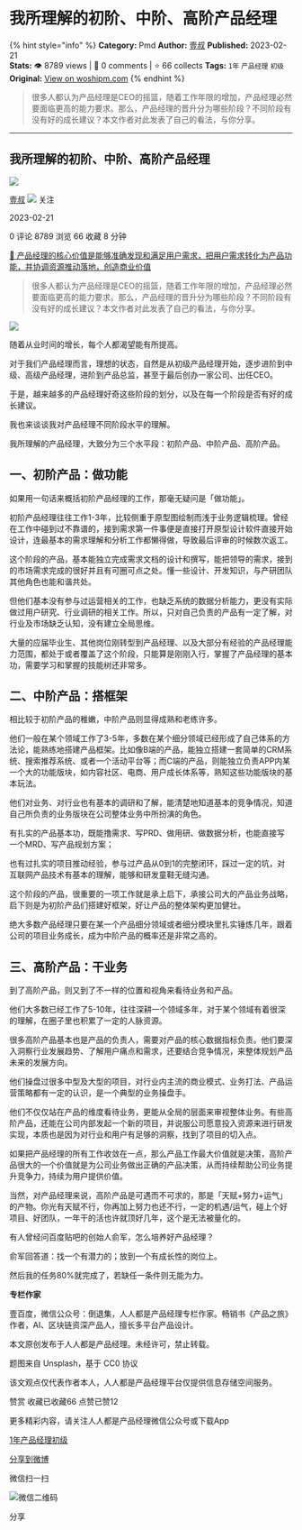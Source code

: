 # 我所理解的初阶、中阶、高阶产品经理
{% hint style="info" %}
**Category:** Pmd
**Author:** [壹叔](https://www.woshipm.com/u/137987)
**Published:** 2023-02-21  
**Stats:** 👁️ 8789 views | 💬 0 comments | ⭐ 66 collects
**Tags:** `1年` `产品经理` `初级`
**Original:** [View on woshipm.com](https://www.woshipm.com/pmd/5760804.html)
{% endhint %}
> 很多人都认为产品经理是CEO的摇篮，随着工作年限的增加，产品经理必然要面临更高的能力要求。那么，产品经理的晋升分为哪些阶段？不同阶段有没有好的成长建议？本文作者对此发表了自己的看法，与你分享。

---

## 我所理解的初阶、中阶、高阶产品经理

[![](https://static.woshipm.com/view/woshipm_api_def_20230221230113_4363.jpeg?imageView2/1/w/72/h/72/q/100)](https://www.woshipm.com/u/137987)

[壹叔](https://www.woshipm.com/u/137987) ![](https://static.woshipm.com/tag/1121_1@2x.png) 关注

2023-02-21

0 评论 8789 浏览 66 收藏 8 分钟

[🔗 产品经理的核心价值是能够准确发现和满足用户需求，把用户需求转化为产品功能，并协调资源推动落地，创造商业价值](https://ke.qidianla.com/courses/90pm)

> 很多人都认为产品经理是CEO的摇篮，随着工作年限的增加，产品经理必然要面临更高的能力要求。那么，产品经理的晋升分为哪些阶段？不同阶段有没有好的成长建议？本文作者对此发表了自己的看法，与你分享。

![](https://image.woshipm.com/wp-files/2023/02/QbeWsptXb6J9tZ0ZDUTM.jpg)

随着从业时间的增长，每个人都渴望能有所提高。

对于我们产品经理而言，理想的状态，自然是从初级产品经理开始，逐步进阶到中级、高级产品经理，进阶到产品总监，甚至于最后创办一家公司、出任CEO。

于是，越来越多的产品经理好奇这些阶段的划分，以及在每一个阶段是否有好的成长建议。

我也来谈谈我对产品经理不同阶段水平的理解。

我所理解的产品经理，大致分为三个水平段：初阶产品、中阶产品、高阶产品。

## 一、初阶产品：做功能

如果用一句话来概括初阶产品经理的工作，那毫无疑问是「做功能」。

初阶产品经理往往工作1-3年，比较侧重于原型图绘制而浅于业务逻辑梳理。曾经在工作中碰到过不靠谱的，接到需求第一件事便是直接打开原型设计软件直接开始设计，连最基本的需求理解和分析工作都懒得做，导致最后评审的时候数次返工。

这个阶段的产品，基本能独立完成需求文档的设计和撰写，能把领导的需求，接到的市场需求完成的很好并且有可圈可点之处。懂一些设计、开发知识，与产研团队其他角色也能和谐共处。

但他们基本没有参与过运营相关的工作，也缺乏系统的数据分析能力，更没有实际做过用户研究、行业调研的相关工作。所以，只对自己负责的产品有一定了解，对行业及市场缺乏认知，没有建立全局思维。

大量的应届毕业生、其他岗位刚转型到产品经理、以及大部分有经验的产品经理能力范围，都处于或者覆盖了这个阶段，只能算是刚刚入行，掌握了产品经理的基本功，需要学习和掌握的技能树还非常多。

## 二、中阶产品：搭框架

相比较于初阶产品的稚嫩，中阶产品则显得成熟和老练许多。

他们一般在某个领域工作了3-5年，多数在某个细分领域已经形成了自己体系的方法论，能熟练地搭建产品框架。比如像B端的产品，能独立搭建一套简单的CRM系统、搜索推荐系统、或者一个活动平台等；而C端的产品，则能独立负责APP内某一个大的功能版块，如内容社区、电商、用户成长体系等，熟知这些功能版块的基本玩法。

他们对业务、对行业也有基本的调研和了解，能清楚地知道基本的竞争情况，知道自己所负责的业务版块在公司整体业务中所扮演的角色。

有扎实的产品基本功，既能撸需求、写PRD、做用研、做数据分析，也能直接写一个MRD、写产品规划方案；

也有过扎实的项目推动经验，参与过产品从0到1的完整闭环，踩过一定的坑，对互联网产品技术有基本的理解，能够和研发童鞋无缝沟通。

这个阶段的产品，很重要的一项工作就是承上启下，承接公司大的产品业务战略，启下则是为初阶产品们搭建好框架，好让产品的整体架构更加健壮。

绝大多数产品经理只要在某一个产品细分领域或者细分模块里扎实锤炼几年，跟着公司的项目业务成长，成为中阶产品的概率还是非常之高的。

## 三、高阶产品：干业务

到了高阶产品，则又到了不一样的位置和视角来看待业务和产品。

他们大多数已经工作了5-10年，往往深耕一个领域多年，对于某个领域有着很深的理解，在圈子里也积累了一定的人脉资源。

很多高阶产品基本也是产品的负责人，需要对产品的核心数据指标负责。他们要深入洞察行业发展趋势、了解用户痛点和需求，还要结合竞争情况，来整体规划产品未来的发展方向。

他们操盘过很多中型及大型的项目，对行业内主流的商业模式、业务打法、产品运营策略都有一定的认识，是一个典型的业务操盘手。

他们不仅仅站在产品的维度看待业务，更能从全局的层面来审视整体业务。有些高阶产品，还能在公司内部发起一个新的项目，并说服公司愿意投入资源来进行研发实现，本质也是因为对行业和用户有足够的洞察，找到了项目的切入点。

如果把产品经理的所有工作收敛在一点，那么产品工作最大价值就是决策，高阶产品很大的一个价值就是为公司业务做出正确的产品决策，从而持续帮助公司业务提升竞争力，持续为用户提供价值。

当然，对产品经理来说，高阶产品是可遇而不可求的，那是「天赋+努力+运气」的产物。你光有天赋不行，你再加上努力也还不行，一定的机遇/运气，碰上个好项目、好团队，一年干的活也许就顶好几年，这个是无法被量化的。

有人曾经问百度贴吧的创始人俞军，怎么培养好产品经理？

俞军回答道：找一个有潜力的；放到一个有成长性的岗位上。

然后我的任务80%就完成了，若缺任一条件则无能为力。

**专栏作家**

壹百度，微信公众号：倒退集，人人都是产品经理专栏作家。畅销书《产品之旅》作者，AI、区块链资深产品人，擅长多平台产品设计。

本文原创发布于人人都是产品经理。未经许可，禁止转载。

题图来自 Unsplash，基于 CC0 协议

该文观点仅代表作者本人，人人都是产品经理平台仅提供信息存储空间服务。

赞赏 收藏已收藏66 点赞已赞12

更多精彩内容，请关注人人都是产品经理微信公众号或下载App

[1年](https://www.woshipm.com/tag/1%e5%b9%b4)[产品经理](https://www.woshipm.com/tag/pmd)[初级](https://www.woshipm.com/tag/%e5%88%9d%e7%ba%a7)

[分享到微博](https://service.weibo.com/share/share.php?appkey=2775287854&title=我所理解的初阶、中阶、高阶产品经理&url=https://www.woshipm.com/pmd/5760804.html&pic=https://image.woshipm.com/wp-files/2023/02/QbeWsptXb6J9tZ0ZDUTM.jpg)

微信扫一扫

![微信二维码](https://api.pwmqr.com/qrcode/create/?url=https://www.woshipm.com/pmd/5760804.html)

分享